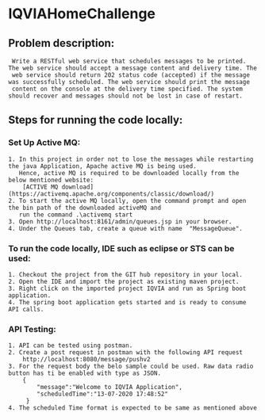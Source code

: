 # IQVIAHomeChallenge

## Problem description:
     Write a RESTful web service that schedules messages to be printed. The web service should accept a message content and delivery time. The
     web service should return 202 status code (accepted) if the message was successfully scheduled. The web service should print the message
     content on the console at the delivery time specified. The system should recover and messages should not be lost in case of restart.

## Steps for running the code locally:

  ### Set Up Active MQ:
    1. In this project in order not to lose the messages while restarting the java Application, Apache active MQ is being used. 
       Hence, active MQ is required to be downloaded locally from the below mentioned website:
        [ACTIVE MQ download](https://activemq.apache.org/components/classic/download/)
    2. To start the active MQ locally, open the command prompt and open the bin path of the downloaded activeMQ and 
       run the command .\activemq start
    3. Open http://localhost:8161/admin/queues.jsp in your browser.
    4. Under the Queues tab, create a queue with name  "MessageQueue".
  
  ### To run the code locally, IDE such as eclipse or STS can be used:
    1. Checkout the project from the GIT hub repository in your local.
    2. Open the IDE and import the project as existing maven project.
    3. Right click on the imported project IQVIA and run as Spring boot application.
    4. The spring boot application gets started and is ready to consume API calls.
  
  ### API Testing:
    1. API can be tested using postman.
    2. Create a post request in postman with the following API request
        http://localhost:8080/message/pushv2
    3. For the request body the belo sample could be used. Raw data radio button has ti be enabled with type as JSON. 
        {
            "message":"Welcome to IQVIA Application",
            "scheduledTime":"13-07-2020 17:48:52"
         }
    4. The scheduled Time format is expected to be same as mentioned above
  
  
